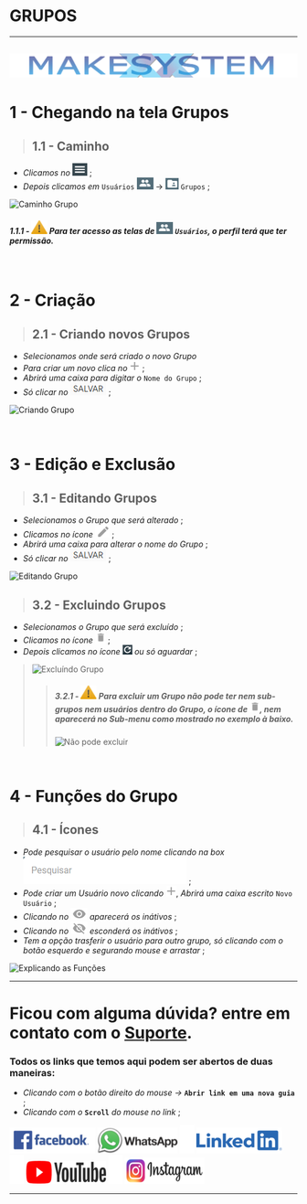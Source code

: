 # GRUPOS

---
[![Logo_make](https://raw.githubusercontent.com/Makesystem/manuais/main/webccrm/telas/img_padrao/make.png)](https://www.makesystem.com.br/)
---

 # 1 - Chegando na tela Grupos
 >## __1.1 - Caminho__
 * _Clicamos no_ ![Menu](https://raw.githubusercontent.com/Makesystem/manuais/main/webccrm/telas/img_padrao/menu.png) ;
 * _Depois clicamos em_ `Usuários` ![Usuários](https://raw.githubusercontent.com/Makesystem/manuais/main/webccrm/telas/img_padrao/usuarios.png) -> ![Grupos](https://raw.githubusercontent.com/Makesystem/manuais/main/webccrm/telas/img_padrao/grupo.png) `Grupos` ;

![Caminho Grupo](https://github.com/Makesystem/manuais/raw/main/webccrm/telas/separacao_tela/tela_grupos/caminho.gif)
##### 1.1.1 - ![Warning](https://raw.githubusercontent.com/Makesystem/manuais/main/webccrm/telas/img_padrao/waarning.png) Para ter acesso as telas de ![Usuários](https://raw.githubusercontent.com/Makesystem/manuais/main/webccrm/telas/img_padrao/usuarios.png) `Usuários`, o perfil terá que ter permissão.

<br />

# 2 - Criação
>## __2.1 - Criando novos Grupos__
* _Selecionamos onde será criado o novo Grupo_
* _Para criar um novo clica no_ ![+](https://raw.githubusercontent.com/Makesystem/manuais/main/webccrm/telas/img_padrao/%2B.png) ;
* _Abrirá uma caixa para digitar o_ `Nome do Grupo` ;
* _Só clicar no_ ![Salvar](https://raw.githubusercontent.com/Makesystem/manuais/main/webccrm/telas/img_padrao/salvar.png) ;

![Criando Grupo](https://github.com/Makesystem/manuais/raw/main/webccrm/telas/separacao_tela/tela_grupos/criandoGrupo.gif)
 
<br />

# 3 - Edição e Exclusão
>## __3.1 - Editando Grupos__
* _Selecionamos o Grupo que será alterado_ ;
* _Clicamos no ícone_ ![Caneta](https://raw.githubusercontent.com/Makesystem/manuais/main/webccrm/telas/img_padrao/caneta.png) ;
* _Abrirá uma caixa para alterar o nome do Grupo_ ;
* _Só clicar no_ ![Salvar](https://raw.githubusercontent.com/Makesystem/manuais/main/webccrm/telas/img_padrao/salvar.png) ;

![Editando Grupo](https://github.com/Makesystem/manuais/raw/main/webccrm/telas/separacao_tela/tela_grupos/editando.gif)

>## __3.2 - Excluindo Grupos__
* _Selecionamos o Grupo que será excluído_ ;
* _Clicamos no ícone_ ![Lixeira](https://raw.githubusercontent.com/Makesystem/manuais/main/webccrm/telas/img_padrao/lixeira.png) ;
* _Depois clicamos no ícone_ ![Recarregar](https://raw.githubusercontent.com/Makesystem/manuais/main/webccrm/telas/img_padrao/recarregar.png) _ou só aguardar_ ;
> ![Excluíndo Grupo](https://github.com/Makesystem/manuais/raw/main/webccrm/telas/separacao_tela/tela_grupos/exclu%C3%ADndo.gif)
>> ##### 3.2.1 - ![Warning](https://raw.githubusercontent.com/Makesystem/manuais/main/webccrm/telas/img_padrao/waarning.png) Para excluir um Grupo não pode ter nem sub-grupos nem usuários dentro do Grupo, o ícone de ![Lixeira](https://raw.githubusercontent.com/Makesystem/manuais/main/webccrm/telas/img_padrao/lixeira.png), nem aparecerá no Sub-menu como mostrado no exemplo à baixo.
>> ![Não pode excluir](https://github.com/Makesystem/manuais/raw/main/webccrm/telas/separacao_tela/tela_grupos/naopodeexcluir.gif)

<br />

# 4 - Funções do Grupo
>## __4.1 - Ícones__
* _Pode pesquisar o usuário pelo nome clicando na box_ ![Caixa de Pesquisa](https://raw.githubusercontent.com/Makesystem/manuais/main/webccrm/telas/img_padrao/pesquisar.png) ;
* _Pode criar um Usuário novo clicando_ ![+](https://raw.githubusercontent.com/Makesystem/manuais/main/webccrm/telas/img_padrao/%2B.png), _Abrirá uma caixa escrito_ `Novo Usuário` ;
* _Clicando no ![Ativo](https://raw.githubusercontent.com/Makesystem/manuais/main/webccrm/telas/img_padrao/ativo.png) aparecerá os inátivos_ ;
* _Clicando no ![Inativo](https://raw.githubusercontent.com/Makesystem/manuais/main/webccrm/telas/img_padrao/intativo.png) esconderá os inátivos_ ;
* _Tem a opção trasferir o usuário para outro grupo, só clicando com o botão esquerdo e segurando mouse e arrastar_ ;

![Explicando as Funções](https://github.com/Makesystem/manuais/raw/main/webccrm/telas/separacao_tela/tela_grupos/explicaTela.gif)

---

# Ficou com alguma dúvida? entre em contato com o [Suporte](http://api.whatsapp.com/send?1=pt_BR&phone=555130661344).

### Todos os links que temos aqui podem ser abertos de duas maneiras:
* _Clicando com o botão direito do mouse ->_ __`Abrir link em uma nova guia`__ ;
* _Clicando com o_ __`Scroll`__ _do mouse no link_ ;

 [![Facebook](https://raw.githubusercontent.com/Makesystem/manuais/main/webccrm/telas/img_padrao/facebookescrito.png)](https://www.facebook.com/MakeSystem/)
 [![WhatsApp](https://raw.githubusercontent.com/Makesystem/manuais/main/webccrm/telas/img_padrao/whatsapp.png)](https://api.whatsapp.com/send?phone=555130661344)
 ![](https://raw.githubusercontent.com/Makesystem/manuais/main/webccrm/telas/img_padrao/divisor.png)
 [![Linkedin](https://raw.githubusercontent.com/Makesystem/manuais/main/webccrm/telas/img_padrao/linkedin.png)](https://www.linkedin.com/company/makesystem/)
 ![](https://raw.githubusercontent.com/Makesystem/manuais/main/webccrm/telas/img_padrao/divisor.png)
 [![YouTube](https://raw.githubusercontent.com/Makesystem/manuais/main/webccrm/telas/img_padrao/ytbee.png)](https://youtu.be/mZ81nXlImfc?t=38)
 ![](https://raw.githubusercontent.com/Makesystem/manuais/main/webccrm/telas/img_padrao/divisor.png)
 [![Instagram](https://raw.githubusercontent.com/Makesystem/manuais/main/webccrm/telas/img_padrao/instagram.png)](https://www.instagram.com/makesystem_sistemas/)

---

